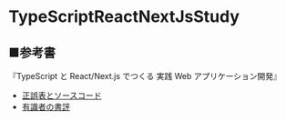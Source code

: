 # TypeScriptReactNextJsStudy

## ■参考書

『TypeScript と React/Next.js でつくる 実践 Web アプリケーション開発』

- [正誤表とソースコード](https://gihyo.jp/book/2022/978-4-297-12916-3/support)
- [有識者の書評](https://blog.uhy.ooo/entry/2022-08-11/typescript-react-nextjs/)
